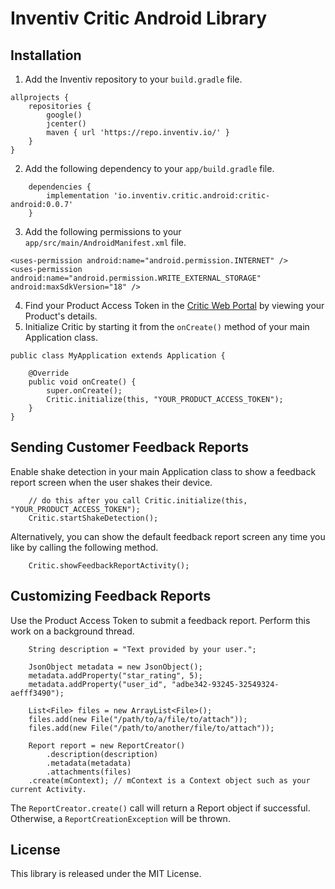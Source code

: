# Inventiv Critic Android Library

## Installation
1. Add the Inventiv repository to your `build.gradle` file.
```
allprojects {
    repositories {
        google()
        jcenter()
        maven { url 'https://repo.inventiv.io/' }
    }
}
```
2. Add the following dependency to your `app/build.gradle` file.
```
    dependencies {
        implementation 'io.inventiv.critic.android:critic-android:0.0.7'
    }
```
3. Add the following permissions to your `app/src/main/AndroidManifest.xml` file.
```
<uses-permission android:name="android.permission.INTERNET" />
<uses-permission android:name="android.permission.WRITE_EXTERNAL_STORAGE" android:maxSdkVersion="18" />
```
4. Find your Product Access Token in the [Critic Web Portal](https://critic.inventiv.io/products) by viewing your Product's details.
5. Initialize Critic by starting it from the `onCreate()` method of your main Application class.
```
public class MyApplication extends Application {

    @Override
    public void onCreate() {
        super.onCreate();
        Critic.initialize(this, "YOUR_PRODUCT_ACCESS_TOKEN");
    }
}
```

## Sending Customer Feedback Reports
Enable shake detection in your main Application class to show a feedback report screen when the user shakes their device.
```
    // do this after you call Critic.initialize(this, "YOUR_PRODUCT_ACCESS_TOKEN");
    Critic.startShakeDetection();
```

Alternatively, you can show the default feedback report screen any time you like by calling the following method.
```
    Critic.showFeedbackReportActivity();
```

## Customizing Feedback Reports
Use the Product Access Token to submit a feedback report. Perform this work on a background thread.
```
    String description = "Text provided by your user.";

    JsonObject metadata = new JsonObject();
    metadata.addProperty("star_rating", 5);
    metadata.addProperty("user_id", "adbe342-93245-32549324-aefff3490");    

    List<File> files = new ArrayList<File>();
    files.add(new File("/path/to/a/file/to/attach"));
    files.add(new File("/path/to/another/file/to/attach"));
    
    Report report = new ReportCreator()
        .description(description)
        .metadata(metadata)
        .attachments(files)
    .create(mContext); // mContext is a Context object such as your current Activity.
```

The `ReportCreator.create()` call will return a Report object if successful. Otherwise, a `ReportCreationException` will be thrown.

## License
This library is released under the MIT License.
